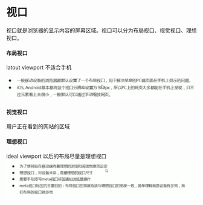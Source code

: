 # 视口

视口就是浏览器的显示内容的屏幕区域。视口可以分为布局视口、视觉视口、理想视口。

#### 布局视口

latout viewport 不适合手机

![1658156944306](2视口.assets/1658156944306.png)

#### 视觉视口

用户正在看到的网站的区域

#### 理想视口 

ideal viewport 以后的布局尽量是理想视口![1658157337697](2视口.assets/1658157337697.png)